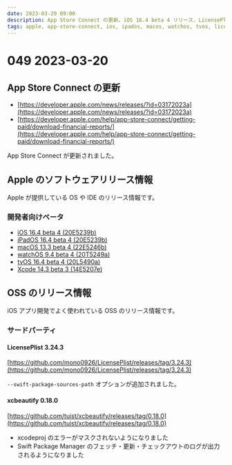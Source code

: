 ```yaml
---
date: 2023-03-20 09:00
description: App Store Connect の更新、iOS 16.4 beta 4 リリース、LicensePlist 3.24.3 リリース、xcbeautify 0.18.0 リリース、ほか
tags: apple, app-store-connect, ios, ipados, macos, watchos, tvos, license-plist, xcbeautify
---
```

# 049 2023-03-20

## App Store Connect の更新

- [https://developer.apple.com/news/releases/?id=03172023a](https://developer.apple.com/news/releases/?id=03172023a)
- [https://developer.apple.com/help/app-store-connect/getting-paid/download-financial-reports/](https://developer.apple.com/help/app-store-connect/getting-paid/download-financial-reports/)

App Store Connect が更新されました。

## Apple のソフトウェアリリース情報

Apple が提供している OS や IDE のリリース情報です。

### 開発者向けベータ

- [iOS 16.4 beta 4 (20E5239b)](https://developer.apple.com/news/releases/?id=03152023d)
- [iPadOS 16.4 beta 4 (20E5239b)](https://developer.apple.com/news/releases/?id=03152023c)
- [macOS 13.3 beta 4 (22E5246b)](https://developer.apple.com/news/releases/?id=03152023b)
- [watchOS 9.4 beta 4 (20T5249a)](https://developer.apple.com/news/releases/?id=03152023a)
- [tvOS 16.4 beta 4 (20L5490a)](https://developer.apple.com/news/releases/?id=03142023a)
- [Xcode 14.3 beta 3 (14E5207e)](https://developer.apple.com/news/releases/?id=03152023e)

## OSS のリリース情報

iOS アプリ開発でよく使われている OSS のリリース情報です。

### サードパーティ

#### LicensePlist 3.24.3

[https://github.com/mono0926/LicensePlist/releases/tag/3.24.3](https://github.com/mono0926/LicensePlist/releases/tag/3.24.3)

`--swift-package-sources-path` オプションが追加されました。

#### xcbeautify 0.18.0

[https://github.com/tuist/xcbeautify/releases/tag/0.18.0](https://github.com/tuist/xcbeautify/releases/tag/0.18.0)

- xcodeproj のエラーがマスクされないようになりました
- Swift Package Manager のフェッチ・更新・チェックアウトのログが出力されるようになりました
